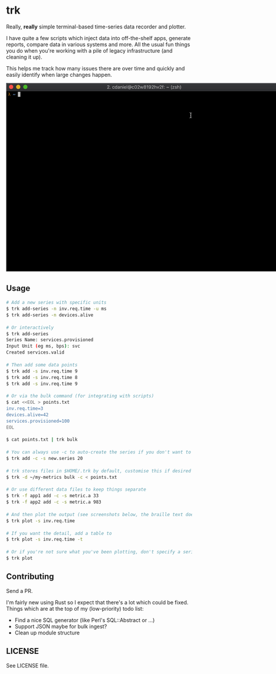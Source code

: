 # trk

Really, **really** simple terminal-based time-series data recorder and plotter.

I have quite a few scripts which inject data into off-the-shelf apps, generate
reports, compare data in various systems and more. All the usual fun things you do
when you're working with a pile of legacy infrastructure (and cleaning it up).

This helps me track how many issues there are over time and quickly and easily identify
when large changes happen.

<p align="center">
  <img src="trk.gif?raw=true" style="max-width:750px" />
</p>

## Usage

```bash
# Add a new series with specific units
$ trk add-series -n inv.req.time -u ms
$ trk add-series -n devices.alive

# Or interactively
$ trk add-series
Series Name: services.provisioned
Input Unit (eg ms, bps): svc
Created services.valid

# Then add some data points
$ trk add -s inv.req.time 9
$ trk add -s inv.req.time 8
$ trk add -s inv.req.time 9

# Or via the bulk command (for integrating with scripts)
$ cat <<EOL > points.txt
inv.req.time=3
devices.alive=42
services.provisioned=100
EOL

$ cat points.txt | trk bulk

# You can always use -c to auto-create the series if you don't want to pre-populate
$ trk add -c -s new.series 20

# trk stores files in $HOME/.trk by default, customise this if desired
$ trk -d ~/my-metrics bulk -c < points.txt

# Or use different data files to keep things separate
$ trk -f app1 add -c -s metric.a 33
$ trk -f app2 add -c -s metric.a 983

# And then plot the output (see screenshots below, the braille text doesn't space correctly here)
$ trk plot -s inv.req.time

# If you want the detail, add a table to
$ trk plot -s inv.req.time -t

# Or if you're not sure what you've been plotting, don't specify a series and use the interactive list
$ trk plot
```

## Contributing

Send a PR.

I'm fairly new using Rust so I expect that there's a lot which could be
fixed. Things which are at the top of my (low-priority) todo list:

- Find a nice SQL generator (like Perl's SQL::Abstract or ...)
- Support JSON maybe for bulk ingest?
- Clean up module structure

## LICENSE

See LICENSE file.
